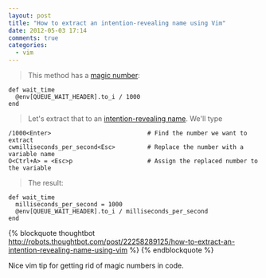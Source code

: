 ```yaml
---
layout: post
title: "How to extract an intention-revealing name using Vim"
date: 2012-05-03 17:14
comments: true
categories:
  - vim
---
```


> This method has a [magic number][1]:

    def wait_time
      @env[QUEUE_WAIT_HEADER].to_i / 1000
    end

> Let's extract that to an [intention-revealing name][2]. We'll type

    /1000<Enter>                           # Find the number we want to extract
    cwmilliseconds_per_second<Esc>         # Replace the number with a variable name
    O<Ctrl+A> = <Esc>p                     # Assign the replaced number to the variable

> The result:

    def wait_time
      milliseconds_per_second = 1000
      @env[QUEUE_WAIT_HEADER].to_i / milliseconds_per_second
    end

{% blockquote thoughtbot http://robots.thoughtbot.com/post/22258289125/how-to-extract-an-intention-revealing-name-using-vim %}
{% endblockquote %}

Nice vim tip for getting rid of magic numbers in code.

[1]: http://c2.com/cgi/wiki?MagicNumber
[2]: http://c2.com/cgi/wiki?IdentifiersRevealIntent
